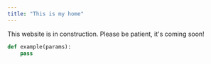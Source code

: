 ```yaml
---
title: "This is my home"
---
```

This website is in construction. Please be patient, it's coming soon!


```python
def example(params):
    pass

```
